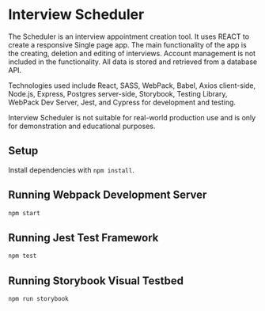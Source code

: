 # Interview Scheduler
The Scheduler is an interview appointment creation tool. It uses REACT to create a responsive Single page app. 
The main functionality of the app is the creating, deletion and editing of interviews. Account management is not included in the functionality. All data is stored and retrieved from a database API.

Technologies used include React, SASS, WebPack, Babel, Axios client-side, Node.js, Express, Postgres server-side, Storybook, Testing Library, WebPack Dev Server, Jest, and Cypress for development and testing.

Interview Scheduler is not suitable for real-world production use and is only for demonstration and educational purposes.

## Setup

Install dependencies with `npm install`.

## Running Webpack Development Server

```sh
npm start
```

## Running Jest Test Framework

```sh
npm test
```

## Running Storybook Visual Testbed

```sh
npm run storybook
```
